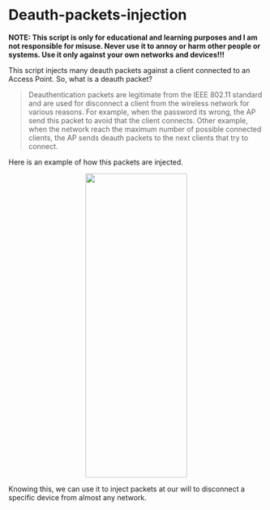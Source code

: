 # Deauth-packets-injection
__NOTE: This script is only for educational and learning purposes and I am not responsible for misuse. Never use it to annoy or harm other people or systems. Use it only against your own networks and devices!!!__

This script injects many deauth packets against a client connected to an Access Point. So, what is a deauth packet?
> Deauthentication packets are legitimate from the IEEE 802.11 standard and are used for disconnect a client from the wireless network for
> various reasons. For example, when the password  its wrong, the AP send this packet to avoid that the client connects. Other example, 
> when the network reach the maximum number of possible connected clients, the AP sends deauth packets to the next clients that try to 
> connect.

Here is an example of how this packets are injected.
<p align="center">
  <img width="200" height="600" src="https://github.com/davidahid/Deauth-packets-injection/blob/master/images/deauth_desc.png">
</p>

Knowing this, we can use it to inject packets at our will to disconnect a specific device from almost any network.
